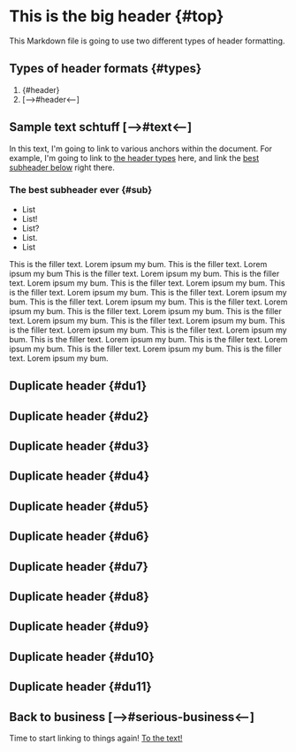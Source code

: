 # This is the big header {#top}

This Markdown file is going to use two different types of header formatting.

## Types of header formats {#types}

1. {#header}
2. [-->#header<--]

## Sample text schtuff [-->#text<--]

In this text, I'm going to link to various anchors within the document. For example, I'm going to link to [the header types](#types) here, and link the [best subheader below](#sub) right there.

### The best subheader ever {#sub}

* List
* List!
* List?
* List.
* List

This is the filler text. Lorem ipsum my bum.
This is the filler text. Lorem ipsum my bum
This is the filler text. Lorem ipsum my bum.
This is the filler text. Lorem ipsum my bum.
This is the filler text. Lorem ipsum my bum.
This is the filler text. Lorem ipsum my bum.
This is the filler text. Lorem ipsum my bum.
This is the filler text. Lorem ipsum my bum.
This is the filler text. Lorem ipsum my bum.
This is the filler text. Lorem ipsum my bum.
This is the filler text. Lorem ipsum my bum.
This is the filler text. Lorem ipsum my bum.
This is the filler text. Lorem ipsum my bum.
This is the filler text. Lorem ipsum my bum.
This is the filler text. Lorem ipsum my bum.
This is the filler text. Lorem ipsum my bum.
This is the filler text. Lorem ipsum my bum.
This is the filler text. Lorem ipsum my bum.

## Duplicate header {#du1}

## Duplicate header {#du2}

## Duplicate header {#du3}

## Duplicate header {#du4}

## Duplicate header {#du5}

## Duplicate header {#du6}

## Duplicate header {#du7}

## Duplicate header {#du8}

## Duplicate header {#du9}

## Duplicate header {#du10}

## Duplicate header {#du11}


## Back to business [-->#serious-business<--]

Time to start linking to things again! [To the text!](#text)
